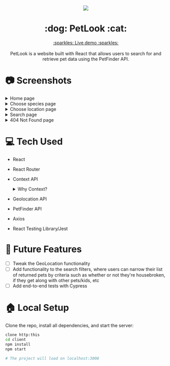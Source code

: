 <h1 align="center"><img src="https://user-images.githubusercontent.com/74229895/125763642-7cf0199b-cbe9-44df-b61f-81da229ce299.png" />
</h1>


<h1 align="center">:dog: PetLook :cat:</h1>

<!-- [:sparkles: Live demo :sparkles:](https://petlook.monae.me) -->
<div align="center"><a href="https://petlook.monae.me">:sparkles: Live demo :sparkles:</a></div>
<br />

<div align="center">PetLook is a website built with React that allows users to search for and retrieve pet data using the PetFinder API.</div>

# :camera: Screenshots

<details>
  <summary>Home page</summary>
  <img src="https://user-images.githubusercontent.com/74229895/127043746-30910aaf-9390-4f40-a49c-9b5dcd3aef87.png" />
</details>

<details>
  <summary>Choose species page</summary>
  <img src="https://user-images.githubusercontent.com/74229895/127210988-0d067320-2ed4-4689-97e5-7f8e15435919.png" />
  <img src="https://user-images.githubusercontent.com/74229895/127211057-03bb77d9-1f8d-4a4f-9cce-875bd9559166.png" />
</details>

<details>
  <summary>Choose location page</summary>
  <img src="https://user-images.githubusercontent.com/74229895/127043909-f7bc039d-110d-4f80-bd55-2af461c8562e.png" />
  <img src="https://user-images.githubusercontent.com/74229895/127043935-d3a6bfb0-7d4e-48ad-8adf-f4495bc098c3.png" />
</details>

<details>
  <summary>Search page</summary>
  <img src="https://user-images.githubusercontent.com/74229895/127043968-0882da7f-84fd-4b7d-a211-89bbc3980a6c.png" />
  <img src="https://user-images.githubusercontent.com/74229895/127044036-83e3b7fa-bbca-4be2-9667-26fe679037b1.png" />
  <img src="https://user-images.githubusercontent.com/74229895/127044070-bf415be6-0d3a-4eee-9cfa-9639fbd9d026.png" />
</details>

<details>
  <summary>404 Not Found page</summary>
  <img src="https://user-images.githubusercontent.com/74229895/127044258-ffc3381b-b3c5-4de8-9325-6971bb2fc55a.png" />
</details>

# :computer: Tech Used
* React
* React Router
* Context API
    <details><summary>Why Context?</summary>The Context API seemed very fitting. This project isn't complex enough, in my opinion, to need *global* state management.

    Since searching makes up a solid 90% of the entire functionality of the website, I took the states having to do with the search functionality and threw it into a Context.

    Also, because I have quite a few pieces of state relating to searching, I decided to use the `useReducer` hook instead of multiple `useState` hooks. At first <i>I did</i> use multiple `useState`s, but things quickly got messy as the app grew. 
  </details>
* Geolocation API
* PetFinder API
* Axios
* React Testing Library/Jest



# :brain: Future Features
- [ ] Tweak the GeoLocation functionality
- [ ] Add functionality to the search filters, where users can narrow their list of returned pets by criteria such as whether or not they're housebroken, if they get along with other pets/kids, etc
- [ ] Add end-to-end tests with Cypress

# :house: Local Setup
Clone the repo, install all dependencies, and start the server:
```bash
clone http:this
cd client
npm install
npm start

# The project will load on localhost:3000
```
